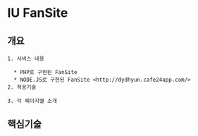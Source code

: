 # IU FanSite
## 개요
```
1. 서비스 내용 

  * PHP로 구현된 FanSite
  * NODE.JS로 구현된 FanSite <http://dydhyun.cafe24app.com/>
2. 적용기술

3. 각 페이지별 소개
```
## 핵심기술

